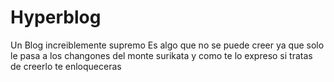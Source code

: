 # Hyperblog
Un Blog increiblemente supremo
Es algo que no se puede creer
ya que solo le pasa a los changones del monte surikata
y como te lo expreso si tratas de creerlo
te enloqueceras
